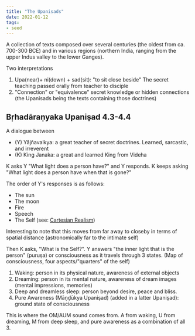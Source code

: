 ```yaml
---
title: "The Upanisads"
date: 2022-01-12
tags:
- seed
---
```


A collection of texts composed over several centuries (the oldest from ca. 700-300 BCE) and in various regions (northern India, ranging from the upper Indus valley to the lower Ganges).

Two interpretations
1. Upa(near)+ ni(down) + sad(sit): "to sit close beside" The secret teaching passed orally from teacher to disciple
2. "Connection" or "equivalence" secret knowledge or hidden connections (the Upanisads being the texts containing those doctrines)

## Bṛhadāraṇyaka Upaniṣad 4.3-4.4
A dialogue between
- (Y) Yājñavalkya: a great teacher of secret doctrines. Learned, sarcastic, and irreverent
- (K) King Janaka: a great and learned King from Videha

K asks Y "What light does a person have?" and Y responds. K keeps asking "What light does a person have when that is gone?"

The order of Y's responses is as follows:
- The sun
- The moon
- Fire
- Speech
- The Self (see: [Cartesian Realism](thoughts/Descartes'%20Meditations.md))

Interesting to note that this moves from far away to closeby in terms of spatial distance (astronomically far to the intimate self)

Then K asks, "What is the Self?". Y answers "the inner light that is the person" (puruṣa) or consciousness as it travels through 3 states. (Map of consciousness, four aspects/"quarters" of the self)
1. Waking: person in its physical nature, awareness of external objects
2. Dreaming: person in its mental nature, awareness of dream images (mental impressions, memories)
3. Deep and dreamless sleep: person beyond desire, peace and bliss.
4. Pure Awareness (Māṇḍūkya Upaniṣad) (added in a latter Upaniṣad): ground state of consciousness

This is where the OM/AUM sound comes from. A from waking, U from dreaming, M from deep sleep, and pure awareness as a combination of all 3.